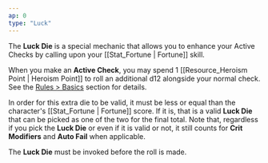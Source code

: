 ```yaml
---
ap: 0
type: "Luck"
---
```


The **Luck Die** is a special mechanic that allows you to enhance your Active Checks by calling upon your [[Stat_Fortune | Fortune]] skill.

When you make an **Active Check**, you may spend 1 [[Resource_Heroism Point | Heroism Point]] to roll an additional d12 alongside your normal check. See the [Rules > Basics](/rules/basics) section for details.

In order for this extra die to be valid, it must be less or equal than the character's [[Stat_Fortune | Fortune]] score. If it is, that is a valid **Luck Die** that can be picked as one of the two for the final total. Note that, regardless if you pick the **Luck Die** or even if it is valid or not, it still counts for **Crit Modifiers** and **Auto Fail** when applicable.

The **Luck Die** must be invoked before the roll is made.
